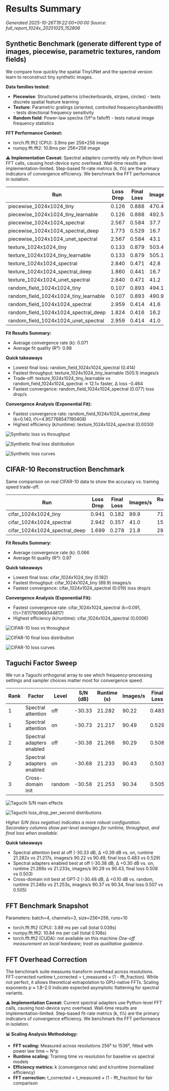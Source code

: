 # Results Summary

_Generated 2025-10-26T19:22:00+00:00_
_Source: full_report_1024x_20251025_152806_

## Synthetic Benchmark (generate different type of images, piecewise, parametric textures, random fields)
We compare how quickly the spatial TinyUNet and the spectral version learn to reconstruct tiny synthetic images. 

**Data families tested:**
- **Piecewise**: Structured patterns (checkerboards, stripes, circles) - tests discrete spatial feature learning
- **Texture**: Parametric gratings (oriented, controlled frequency/bandwidth) - tests directional frequency sensitivity
- **Random field**: Power-law spectra (1/f^α falloff) - tests natural image frequency statistics

**FFT Performance Context:**
- torch.fft.fft2 (CPU): 3.9ms per 256×256 image
- numpy.fft.fft2: 10.8ms per 256×256 image

**⚠️ Implementation Caveat:**
Spectral adapters currently rely on Python-level FFT calls, causing host-device sync overhead.
Wall-time results are implementation-limited. Step-based fit-rate metrics (k, t½) are the primary
indicators of convergence efficiency. We benchmark the FFT performance in isolation.

| Run | Loss Drop | Final Loss | Images/s | Runtime (s) | Fit k | Fit R² | t½ | FID |
| --- | --- | --- | --- | --- | --- | --- | --- | --- |
| piecewise_1024x1024_tiny | 0.126 | 0.888 | 470.4 | 3.4 | 0.000 | 0.94 | 96963.7 | – |
| piecewise_1024x1024_tiny_learnable | 0.126 | 0.888 | 492.5 | 3.2 | 0.000 | 0.94 | 96963.7 | – |
| piecewise_1024x1024_spectral | 2.567 | 0.584 | 37.7 | 42.4 | 0.104 | 1.00 | 6.7 | – |
| piecewise_1024x1024_spectral_deep | 1.773 | 0.529 | 16.7 | 95.6 | 0.126 | 0.99 | 5.5 | – |
| piecewise_1024x1024_unet_spectral | 2.567 | 0.584 | 43.1 | 37.2 | 0.104 | 1.00 | 6.7 | – |
| texture_1024x1024_tiny | 0.133 | 0.879 | 503.4 | 3.2 | 0.000 | 0.95 | 90937.8 | – |
| texture_1024x1024_tiny_learnable | 0.133 | 0.879 | 505.1 | 3.2 | 0.000 | 0.95 | 90937.8 | – |
| texture_1024x1024_spectral | 2.840 | 0.471 | 42.8 | 37.4 | 0.113 | 1.00 | 6.1 | – |
| texture_1024x1024_spectral_deep | 1.860 | 0.441 | 16.7 | 95.8 | 0.139 | 0.99 | 5.0 | – |
| texture_1024x1024_unet_spectral | 2.840 | 0.471 | 41.2 | 38.9 | 0.113 | 1.00 | 6.1 | – |
| random_field_1024x1024_tiny | 0.107 | 0.893 | 494.1 | 3.2 | 0.000 | 0.96 | 81313.5 | – |
| random_field_1024x1024_tiny_learnable | 0.107 | 0.893 | 490.9 | 3.3 | 0.000 | 0.96 | 81313.5 | – |
| random_field_1024x1024_spectral | 2.959 | 0.414 | 41.6 | 38.4 | 0.114 | 1.00 | 6.1 | – |
| random_field_1024x1024_spectral_deep | 1.824 | 0.416 | 16.2 | 99.0 | 0.140 | 0.99 | 5.0 | – |
| random_field_1024x1024_unet_spectral | 2.959 | 0.414 | 41.0 | 39.0 | 0.114 | 1.00 | 6.1 | – |

**Fit Results Summary:**
- Average convergence rate (k): 0.071
- Average fit quality (R²): 0.98


**Quick takeaways**
- Lowest final loss: random_field_1024x1024_spectral (0.414)
- Fastest throughput: texture_1024x1024_tiny_learnable (505.1) images/s
- Trade-off: texture_1024x1024_tiny_learnable vs random_field_1024x1024_spectral → 12.1× faster, Δ loss -0.464
- Fastest convergence: random_field_1024x1024_spectral (0.077) loss drop/s

**Convergence Analysis (Exponential Fit):**
- Fastest convergence rate: random_field_1024x1024_spectral_deep (k=0.140, t½=4.957768547190408)
- Highest efficiency (k/runtime): texture_1024x1024_spectral (0.0030)

![Synthetic loss vs throughput](tradeoff_loss_vs_speed_synthetic.png)

![Synthetic final loss distribution](loss_final_distribution_synthetic.png)

![Synthetic loss curves](loss_curve_synthetic.png)

## CIFAR-10 Reconstruction Benchmark
Same comparison on real CIFAR-10 data to show the accuracy vs. training speed trade-off.

| Run | Loss Drop | Final Loss | Images/s | Runtime (s) | Fit k | Fit R² | t½ | FID |
| --- | --- | --- | --- | --- | --- | --- | --- | --- |
| cifar_1024x1024_tiny | 0.941 | 0.182 | 89.9 | 71.2 | 0.017 | 0.99 | 40.2 | – |
| cifar_1024x1024_spectral | 2.942 | 0.357 | 41.0 | 155.9 | 0.091 | 0.98 | 7.6 | – |
| cifar_1024x1024_spectral_deep | 1.699 | 0.278 | 21.8 | 293.7 | 0.090 | 0.94 | 7.7 | – |

**Fit Results Summary:**
- Average convergence rate (k): 0.066
- Average fit quality (R²): 0.97


**Quick takeaways**
- Lowest final loss: cifar_1024x1024_tiny (0.182)
- Fastest throughput: cifar_1024x1024_tiny (89.9) images/s
- Fastest convergence: cifar_1024x1024_spectral (0.019) loss drop/s

**Convergence Analysis (Exponential Fit):**
- Fastest convergence rate: cifar_1024x1024_spectral (k=0.091, t½=7.611790969344817)
- Highest efficiency (k/runtime): cifar_1024x1024_spectral (0.0006)

![CIFAR-10 loss vs throughput](tradeoff_loss_vs_speed_cifar.png)

![CIFAR-10 final loss distribution](loss_final_distribution_cifar.png)

![CIFAR-10 loss curves](loss_curve_cifar.png)

## Taguchi Factor Sweep
We run a Taguchi orthogonal array to see which frequency-processing settings and sampler choices matter most for convergence speed.

| Rank | Factor | Level | S/N (dB) | Runtime (s) | Images/s | Final Loss |
| --- | --- | --- | --- | --- | --- | --- |
| 1 | Spectral attention | off | -30.33 | 21.282 | 90.22 | 0.483 |
| 1 | Spectral attention | on | -30.73 | 21.217 | 90.49 | 0.529 |
| 2 | Spectral adapters enabled | off | -30.38 | 21.266 | 90.29 | 0.508 |
| 2 | Spectral adapters enabled | on | -30.68 | 21.233 | 90.43 | 0.503 |
| 3 | Cross-domain init | random | -30.58 | 21.253 | 90.34 | 0.505 |

![Taguchi S/N main effects](taguchi_snr.png)

![Taguchi loss_drop_per_second distributions](taguchi_loss_drop_per_second.png)

_Higher S/N (less negative) indicates a more robust configuration. Secondary columns show per-level averages for runtime, throughput, and final loss when available._

**Quick takeaways**
- Spectral attention best at off (-30.33 dB, Δ +0.39 dB vs. on, runtime 21.282s vs 21.217s, images/s 90.22 vs 90.49, final loss 0.483 vs 0.529)
- Spectral adapters enabled best at off (-30.38 dB, Δ +0.30 dB vs. on, runtime 21.266s vs 21.233s, images/s 90.29 vs 90.43, final loss 0.508 vs 0.503)
- Cross-domain init best at GPT-2 (-30.48 dB, Δ +0.10 dB vs. random, runtime 21.246s vs 21.253s, images/s 90.37 vs 90.34, final loss 0.507 vs 0.505)

## FFT Benchmark Snapshot
Parameters: batch=4, channels=3, size=256×256, runs=10
- torch.fft.fft2 (CPU): 3.89 ms per call (total 0.039s)
- numpy.fft.fft2: 10.84 ms per call (total 0.108s)
- torch.fft.fft2 (CUDA): not available on this machine
_One-off measurement on local hardware; treat as qualitative guidance._

## FFT Overhead Correction
The benchmark suite measures transform overhead across resolutions.
FFT-corrected runtime t_corrected = t_measured × (1 - fft_fraction).
While not perfect, it allows theoretical extrapolation to GPU-native FFTs.
Scaling exponents p ≈ 1.8–2.0 indicate expected asymptotic flattening for spectral variants.

**⚠️ Implementation Caveat:**
Current spectral adapters use Python-level FFT calls, causing host-device sync overhead.
Wall-time results are implementation-limited. Step-based fit-rate metrics (k, t½) are the primary
indicators of convergence efficiency. We benchmark the FFT performance in isolation.

**📊 Scaling Analysis Methodology:**
- **FFT scaling:** Measured across resolutions 256² to 1536², fitted with power law time ~ N^p
- **Runtime scaling:** Training time vs resolution for baseline vs spectral models
- **Efficiency metrics:** k (convergence rate) and k/runtime (normalized efficiency)
- **FFT correction:** t_corrected = t_measured × (1 - fft_fraction) for fair comparison
